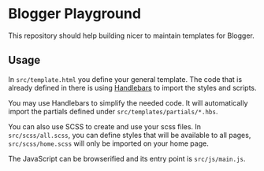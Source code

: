 # Blogger Playground

This repository should help building nicer to maintain templates for Blogger.

## Usage

In `src/template.html` you define your general template. The code that is already defined in there is using [Handlebars](TODO) to import the styles and scripts. 

You may use Handlebars to simplify the needed code. It will automatically import the partials defined under `src/templates/partials/*.hbs`.

You can also use SCSS to create and use your scss files. In `src/scss/all.scss`, you can define styles that will be available to all pages, `src/scss/home.scss` will only be imported on your home page.

The JavaScript can be browserified and its entry point is `src/js/main.js`.
